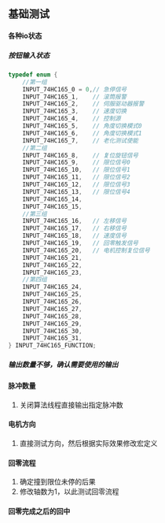 ## 基础测试
#### 各种io状态
##### 按钮输入状态
```c
typedef enum {
    //第一组
    INPUT_74HC165_0 = 0,// 急停信号
    INPUT_74HC165_1,    // 滚筒报警
    INPUT_74HC165_2,    // 伺服驱动器报警
    INPUT_74HC165_3,    // 速度切换 
    INPUT_74HC165_4,    // 控制源
    INPUT_74HC165_5,    // 角度切换模式0
    INPUT_74HC165_6,    // 角度切换模式1
    INPUT_74HC165_7,    // 老化测试使能
    //第二组
    INPUT_74HC165_8,    // 复位旋钮信号
    INPUT_74HC165_9,    // 限位信号0
    INPUT_74HC165_10,   // 限位信号1
    INPUT_74HC165_11,   // 限位信号2
    INPUT_74HC165_12,   // 限位信号3
    INPUT_74HC165_13,   // 限位信号4
    INPUT_74HC165_14,
    INPUT_74HC165_15,
    //第三组
    INPUT_74HC165_16,   // 左移信号
    INPUT_74HC165_17,   // 右移信号
    INPUT_74HC165_18,   // 速度信号
    INPUT_74HC165_19,   // 回零触发信号
    INPUT_74HC165_20,   // 电机控制复位信号
    INPUT_74HC165_21,
    INPUT_74HC165_22,
    INPUT_74HC165_23,
    //第四组
    INPUT_74HC165_24,
    INPUT_74HC165_25,
    INPUT_74HC165_26,
    INPUT_74HC165_27,
    INPUT_74HC165_28,
    INPUT_74HC165_29,
    INPUT_74HC165_30,
    INPUT_74HC165_31,
} INPUT_74HC165_FUNCTION;
```
##### 输出数量不够，确认需要使用的输出

#### 脉冲数量
1. 关闭算法线程直接输出指定脉冲数

#### 电机方向
1. 直接测试方向，然后根据实际效果修改宏定义
#### 回零流程
1. 确定撞到限位未停的后果
2. 修改轴数为1，以此测试回零流程
#### 回零完成之后的回中
